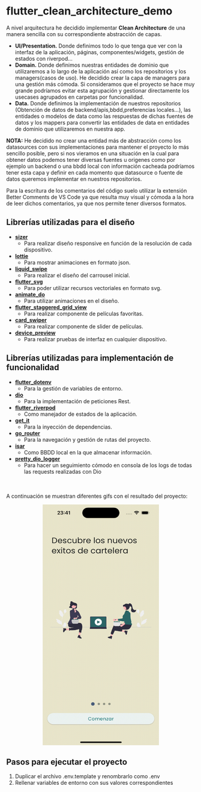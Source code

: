 # flutter_clean_architecture_demo

  A nivel arquitectura he decidido implementar <strong>Clean Architecture</strong> de una manera sencilla con su correspondiente abstracción de capas.

  - <strong>UI/Presentation.</strong> Donde definimos todo lo que tenga que ver con la interfaz de la aplicación, páginas, componentes/widgets, gestión de estados con riverpod...
  - <strong>Domain.</strong> Donde definimos nuestras entidades de dominio que utilizaremos a lo largo de la aplicación así como los repositorios y los managers(casos de uso). He decidido crear la capa de managers para una gestión más cómoda. Si consideramos que el proyecto se hace muy grande podríamos evitar esta agrupación y gestionar directamente los usecases agrupados en carpetas por funcionalidad.
  - <strong>Data.</strong> Donde definimos la implementación de nuestros repositorios (Obtención de datos de backend/apis,bbdd,preferencias locales...), las entidades o modelos de data como las respuestas de dichas fuentes de datos y los mappers para convertir las entidades de data en entidades de dominio que utilizaremos en nuestra app.

  <strong>NOTA:</strong> He decidido no crear una entidad más de abstracción como los datasources con sus implementaciones para mantener el proyecto lo más sencillo posible, pero si nos vieramos en una situación en la cual para obtener datos podemos tener diversas fuentes u origenes como por ejemplo un backend o una bbdd local con información cacheada podríamos tener esta capa y definir en cada momento que datasource o fuente de datos queremos implementar en nuestros repositorios.
  
  Para la escrítura de los comentarios del código suelo utilizar la extensión Better Comments de VS Code ya que resulta muy visual y cómoda a la hora de leer dichos comentarios, ya que nos permite tener diversos formatos.

<h2>Librerías utilizadas para el diseño</h2>

  * [<b>sizer</b>](https://pub.dev/packages/sizer)
    * Para realizar diseño responsive en función de la resolución de cada dispositivo.
  * [<b>lottie</b>](https://pub.dev/packages/lottie)
    * Para mostrar animaciones en formato json.
  * [<b>liquid_swipe</b>](https://pub.dev/packages/liquid_swipe)
    * Para realizar el diseño del carrousel inicial.
  * [<b>flutter_svg</b>](https://pub.dev/packages/flutter_svg)
    * Para poder utilizar recursos vectoriales en formato svg.
  * [<b>animate_do</b>](https://pub.dev/packages/animate_do)
    * Para utilizar animaciones en el diseño.
  * [<b>flutter_staggered_grid_view</b>](https://pub.dev/packages/flutter_staggered_grid_view)
    * Para realizar componente de películas favoritas.
  * [<b>card_swiper</b>](https://pub.dev/packages/card_swiper)
    * Para realizar componente de slider de películas.
  * [<b>device_preview</b>](https://pub.dev/packages/device_preview)
    * Para realizar pruebas de interfaz en cualquier dispositivo.

<h2>Librerías utilizadas para implementación de funcionalidad</h2>

  * [<b>flutter_dotenv</b>](https://pub.dev/packages/flutter_dotenv)
    * Para la gestión de variables de entorno.
  * [<b>dio</b>](https://pub.dev/packages/dio)
    * Para la implementación de peticiones Rest.
  * [<b>flutter_riverpod</b>](https://pub.dev/packages/flutter_riverpod)
    * Como manejador de estados de la aplicación.
  * [<b>get_it</b>](https://pub.dev/packages/get_it)
    * Para la inyección de dependencias.
  * [<b>go_router</b>](https://pub.dev/packages/go_router)
    * Para la navegación y gestión de rutas del proyecto.
  * [<b>isar</b>](https://pub.dev/packages/isar)
    * Como BBDD local en la que almacenar información.
  * [<b>pretty_dio_logger</b>](https://pub.dev/packages/pretty_dio_logger)
    * Para hacer un seguimiento cómodo en consola de los logs de todas las requests realizadas con Dio

<br>
<br>
A continuación se muestran diferentes gifs con el resultado del proyecto:

</p>
<p align="center">
    <img src="/assets/readme/gif1.gif" width="310" height="640">
</p>


<h2>Pasos para ejecutar el proyecto</h2>

 1. Duplicar el archivo .env.template y renombrarlo como .env
 2. Rellenar variables de entorno con sus valores correspondientes
